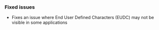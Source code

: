 ### Fixed issues
- Fixes an issue where End User Defined Characters (EUDC) may not be visible in some applications
